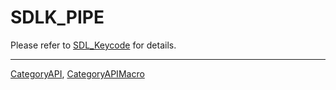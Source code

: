 # SDLK_PIPE

Please refer to [SDL_Keycode](SDL_Keycode) for details.

----
[CategoryAPI](CategoryAPI), [CategoryAPIMacro](CategoryAPIMacro)

